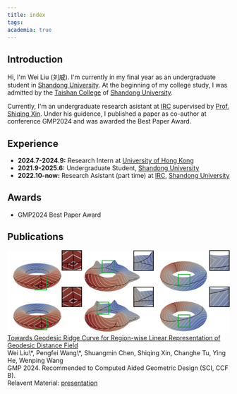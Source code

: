 ```yaml
---
title: index
tags:
academia: true
---
```


## Introduction

Hi, I'm Wei Liu (刘威). I'm currently in my final year as an undergraduate student in [Shandong University](https://www.sdu.edu.cn/). At the beginning of my college study, I was admitted by the [Taishan College](https://www.tsxt.sdu.edu.cn/) of [Shandong University](https://www.sdu.edu.cn/).

Currently, I'm an undergraduate research asistant at [IRC](https://irc.cs.sdu.edu.cn/) supervised by [Prof. Shiqing Xin](https://irc.cs.sdu.edu.cn/~shiqing/index.html). Under his guidence, I published a paper as co-author at conference GMP2024 and was awarded the Best Paper Award.

## Experience

- **2024.7-2024.9:** Research Intern at [University of Hong Kong](https://www.cs.hku.hk/)
- **2021.9-2025.6:** Undergraduate Student, [Shandong University](https://www.sdu.edu.cn/)
- **2022.10-now:** Research Asistant (part time) at [IRC](https://irc.cs.sdu.edu.cn/), [Shandong University](https://www.sdu.edu.cn/)

## Awards

- GMP2024 Best Paper Award

## Publications

<div class="paper-wrapper">
<div class="paper-trailer-container">
<img class="paper-trailer" src="/images/geodesic_ridges.png"/>
</div>
<div class="paper-text">
<div class="paper-title">
<a href="https://www.sciencedirect.com/science/article/abs/pii/S0167839624000256">
Towards Geodesic Ridge Curve for Region-wise Linear Representation of Geodesic Distance Field
</a>
</div>
<div class="paper-authors">
<span class="paper-author-myself">Wei Liu</span>\*, Pengfei Wang\*, Shuangmin Chen, Shiqing Xin, Changhe Tu, Ying He, Wenping Wang
</div>
<div class="paper-details">
GMP 2024. Recommended to Computed Aided Geometric Design (SCI, CCF B).
</div>
<div class="paper-additions">
Relavent Material: 
<a href="https://drive.google.com/file/d/1CQyYh5741sueX3ZBorJ-mpJBNUU6VAqG/view?usp=sharing">
presentation
</a>
</div>
</div>
</div>

